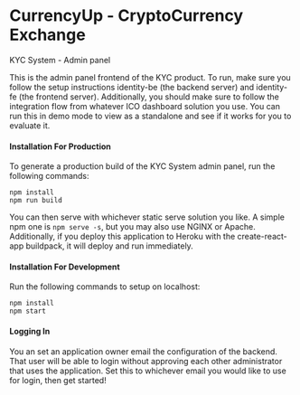 # CurrencyUp - CryptoCurrency Exchange 

KYC System - Admin panel

This is the admin panel frontend of the KYC product. To run, make sure you follow the setup instructions identity-be (the backend server) and identity-fe (the frontend server). Additionally, you should make sure to follow the integration flow from whatever ICO dashboard solution you use. You can run this in demo mode to view as a standalone and see if it works for you to evaluate it.

#### Installation For Production

To generate a production build of the KYC System admin panel, run the following commands:

```
npm install
npm run build
```
You can then serve with whichever static serve solution you like. A simple npm one is `npm serve -s`, but you may also use NGINX or Apache. Additionally, if you deploy this application to Heroku with the create-react-app buildpack, it will deploy and run immediately.


#### Installation For Development

Run the following commands to setup on localhost:

```
npm install
npm start
```

#### Logging In
You an set an application owner email the configuration of the backend. That user will be able to login without approving each other administrator that uses the application. Set this to whichever email you would like to use for login, then get started!
